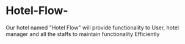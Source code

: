 # Hotel-Flow-
Our hotel named "Hotel Flow" will provide functionality to User, hotel manager and all the staffs to maintain functionality Efficiently 
